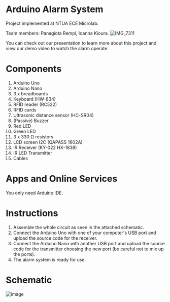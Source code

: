 # Arduino Alarm System 
Project implemented at NTUA ECE Microlab.

Team members: Panagiota Rempi, Ioanna Kioura.
![IMG_7311](https://user-images.githubusercontent.com/121453556/211156268-bb158888-0a27-4443-8b75-42e21c909e48.jpg)

You can check out our presentation to learn more about this project and view our demo video to watch the alarm operate.

# Components
1. Arduino Uno
2. Arduino Nano
3. 3 x breadboards
4. Keyboard (HW-834)
5. RFID reader (RC522)
6. RFID cards
7. Ultrasonic distance sensor (HC-SR04)
8. (Passive) Buzzer 
9. Red LED
10. Green LED
11. 3 x 330 Ω resistors
12. LCD screen I2C (QAPASS 1602A)
13. IR Receiver (KY-022 HX-1838)
14. IR LED Transmitter 
15. Cables

# Apps and Online Services
You only need Arduino IDE.

# Instructions
1. Assemble the whole circuit as seen in the attached schematic.
2. Connect the Arduino Uno with one of your computer's USB port and upload the source code for the receiver.
3. Connect the Arduino Nano with another USB port and upload the source code for the transmitter choosing the new port (be careful not to mix up the ports).
4. The alarm system is ready for use.

# Schematic
![image](https://user-images.githubusercontent.com/121453556/211156048-a62e3620-1355-4d57-a83f-ee00193c0812.png)

